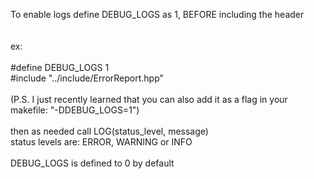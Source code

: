 To enable logs define DEBUG_LOGS as 1, BEFORE including the header
<br> <br> <br>
ex:
<br> <br>
#define DEBUG_LOGS 1
<br>
#include "../include/ErrorReport.hpp"
<br> <br>
(P.S. I just recently learned that you can also add it as a flag in your makefile: "-DDEBUG_LOGS=1")
<br> <br>
then as needed call LOG(status_level, message)
<br>
status levels are: ERROR, WARNING or INFO
<br> <br>
DEBUG_LOGS is defined to 0 by default

